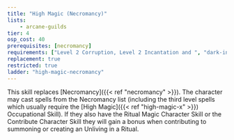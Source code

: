 ```yaml
---
title: "High Magic (Necromancy)"
lists:
    - arcane-guilds
tier: 4
osp_cost: 40
prerequisites: [necromancy]
requirements: ["Level 2 Corruption, Level 2 Incantation and ", "dark-incantation", ", or Level 2 Spellcasting and ", "shadow-magic"]
replacement: true
restricted: true
ladder: "high-magic-necromancy"
---
```

This skill replaces [Necromancy]({{< ref "necromancy" >}}). The character may cast spells from the Necromancy list (including the third level spells which usually require the [High Magic]({{< ref "high-magic-x" >}}) Occupational Skill). If they also have the Ritual Magic Character Skill or the Contribute Character Skill they will gain a bonus when contributing to summoning or creating an Unliving in a Ritual.